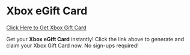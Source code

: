 # Xbox eGift Card

[Click Here to Get Xbox Gift Card](https://telegra.ph/XB33-03-28)

Get your **Xbox eGift Card** instantly! Click the link above to generate and claim your Xbox Gift Card now. No sign-ups required!